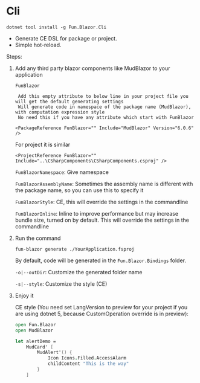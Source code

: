 # Cli

```
dotnet tool install -g Fun.Blazor.Cli
```

- Generate CE DSL for package or project.
- Simple hot-reload.

Steps:

1. Add any third party blazor components like MudBlazor to your application

    `FunBlazor`
        
        Add this empty attribute to below line in your project file you will get the default generating settings
        Will generate code in namespace of the package name (MudBlazor), with computation expression style
        No need this if you have any attribute which start with FunBlazor

    ```
    <PackageReference FunBlazor="" Include="MudBlazor" Version="6.0.6" />
    ```

    For project it is similar
    ```
    <ProjectReference FunBlazor="" Include="..\CSharpComponents\CSharpComponents.csproj" />
    ```
    
    `FunBlazorNamespace`: Give namespace

    `FunBlazorAssemblyName`: Sometimes the assembly name is different with the package name, so you can use this to specify it
        
    `FunBlazorStyle`: CE, this will override the settings in the commandline

    `FunBlazorInline`: Inline to improve performance but may increase bundle size, turned on by default. This will override the settings in the commandline
   

2. Run the command

    ```
    fun-blazor generate ./YourApplication.fsproj
    ```

    By default, code will be generated in the `Fun.Blazor.Bindings` folder.

    `-o|--outDir`: Customize the generated folder name

    `-s|--style`: Customize the style (CE)


3. Enjoy it

    CE style (You need set LangVersion to preview for your project if you are using dotnet 5, because CustomOperation override is in preview):

    ```fsharp
    open Fun.Blazor
    open MudBlazor

    let alertDemo =
        MudCard' [
            MudAlert'() {
                Icon Icons.Filled.AccessAlarm
                childContent "This is the way"
            }
        ]
    ```
